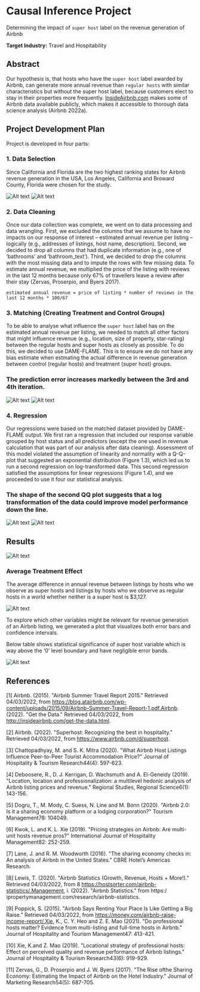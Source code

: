 # Causal Inference Project
Determining the impact of `super host` label on the revenue generation of Airbnb 

**Target Industry:** Travel and Hospitability

## Abstract
Our hypothesis is, that hosts who have the `super host` label awarded by Airbnb, can generate
more annual revenue than `regular hosts` with similar characteristics but without the super host
label, because customers elect to stay in their properties more frequently. [InsideAirbnb.com](http://insideairbnb.com/get-the-data.html) makes some of Airbnb data available publicly, which makes it accessible to thorough data science analysis (Airbnb 2022a).

## Project Development Plan 
Project is developed in four parts:

### 1. Data Selection
Since California and Florida are the two highest ranking states for Airbnb revenue generation in the USA, Los Angeles, California and Broward County, Florida were chosen for the study.

![Alt text](30_results/LA_County.png?raw=true "Los Angeles, California")
![Alt text](30_results/Broward_Map.png?raw=true "Broward County, Florida")

### 2. Data Cleaning
Once our data collection was complete, we went on to data processing and data wrangling. First, we excluded the columns that we assume to have no impacts on our response of interest – estimated annual revenue per listing – logically (e.g., addresses of listings, host name, description). Second, we decided to drop all columns that had duplicate information (e.g., one of ‘bathrooms’ and ‘bathroom_text’). Third, we decided to drop the columns with the most missing data and to impute the rows with few missing data. To estimate annual revenue, we multiplied the price of the listing with reviews in the last 12 months because only 67% of travellers leave a review after their stay (Zervas, Proserpio, and Byers 2017).

`estimated annual revenue = price of listing * number of reviews in the last 12 months * 100/67`

### 3. Matching (Creating Treatment and Control Groups)
To be able to analyse what influence the `super host` label has on the estimated annual revenue per listing, we needed to match all other factors that might influence revenue (e.g., location, size of property, star-rating) between the regular hosts and super hosts as closely as possible. To do this, we decided to use DAME-FLAME. This is to ensure we do not have any bias estimate when estmating the actual difference in revenue generation between control (regular hosts) and treatment (super host) groups.

### The prediction error increases markedly between the 3rd and 4th iteration.

![Alt text](30_results/visualization_50.png?raw=true "Matching with 50 iterations")
![Alt text](30_results/visualization_10.png?raw=true "Matching with 10 iterations")

### 4. Regression
Our regressions were based on the matched dataset provided by DAME-FLAME output. We first ran a regression that included our response variable grouped by host status and all predictors (except the one used in revenue calculation that was part of our analysis after data cleaning). Assessment of this model violated the assumption of linearity and normality with a Q-Q-plot that suggested an exponential distribution (Figure 1.3), which led us to run a second regression on log-transformed data. This second regression satisfied the assumptions for linear regressions (Figure 1.4), and we proceeded to use it four our statistical analysis.

### The shape of the second QQ plot suggests that a log transformation of the data could improve model performance down the line.
![Alt text](30_results/qq_before_log.png?raw=true "On Original Response Variable")
![Alt text](30_results/Q-Q-Plot_post_log.png?raw=true "On Log Transformed Response Variable")

## Results
![Alt text](30_results/Regression.JPG?raw=true "Regression Results")

### Average Treatment Effect
The average difference in annual revenue between listings by hosts who we observe as super hosts and listings by hosts who we observe as regular hosts in a world whether neither is a super host is $3,127.

![Alt text](30_results/ate_zoomed_in.png?raw=true "Difference in Revenue Generation")

To explore which other variables might be relevant for revenue generation of an Airbnb listing, we generated a plot that visualizes both error bars and confidence intervals.

Below table shows statistical significance of super host variable which is way above the ‘0’ level boundary and have negligible error bands.

![Alt text](30_results/error_bands.png?raw=true "Confidence Interval and Error Bands")

## References

[1] Airbnb. (2015). "Airbnb Summer Travel Report 2015." Retrieved 04/03/2022, from
https://blog.atairbnb.com/wp-content/uploads/2015/09/Airbnb-Summer-Travel-Report-1.pdf.Airbnb. (2022). "Get the Data." Retrieved 04/03/2022, from http://insideairbnb.com/get-the-data.html.

[2] Airbnb. (2022). "Superhost: Recognizing the best in hospitality." Retrieved 04/03/2022, from https://www.airbnb.com/d/superhost.

[3] Chattopadhyay, M. and S. K. Mitra (2020). "What Airbnb Host Listings Influence Peer-to-Peer Tourist Accommodation Price?" Journal of Hospitality & Tourism Research44(4): 597-623.

[4] Deboosere, R., D. J. Kerrigan, D. Wachsmuth and A. El-Geneidy (2019). "Location, location and professionalization: a multilevel hedonic analysis of Airbnb listing prices and revenue." Regional Studies, Regional Science6(1): 143-156.

[5] Dogru, T., M. Mody, C. Suess, N. Line and M. Bonn (2020). "Airbnb 2.0: Is it a sharing economy platform or a lodging corporation?" Tourism Management78: 104049.

[6] Kwok, L. and K. L. Xie (2019). "Pricing strategies on Airbnb: Are multi-unit hosts revenue pros?" International Journal of Hospitality Management82: 252-259.

[7] Lane, J. and R. M. Woodworth (2016). "The sharing economy checks in: An analysis of Airbnb in the United States." CBRE Hotel’s Americas Research.

[8] Lewis, T. (2020). "Airbnb Statistics (Growth, Revenue, Hosts + More!)." Retrieved 04/03/2022, from 8 https://hostsorter.com/airbnb-statistics/.Management, i. (2022). "Airbnb Statistics." from https:/ ipropertymanagement.com/research/airbnb-statistics.

[9] Poppick, S. (2015). "Airbnb Says Renting Your Place Is Like Getting a Big Raise." Retrieved 04/03/2022, from https://money.com/airbnb-raise-income-report/.Xie, K., C. Y. Heo and Z. E. Mao (2021). "Do professional hosts matter? Evidence from multi-listing and full-time hosts in Airbnb." Journal of Hospitality and Tourism Management47: 413-421.

[10] Xie, K.and Z. Mao (2019). "Locational strategy of professional hosts: Effect on perceived quality and revenue performance of Airbnb listings." Journal of Hospitality & Tourism Research43(6): 919-929.

[11] Zervas, G., D. Proserpio and J. W. Byers (2017). "The Rise ofthe Sharing Economy: Estimating the Impact of Airbnb on the Hotel Industry." Journal of Marketing Research54(5): 687-705.